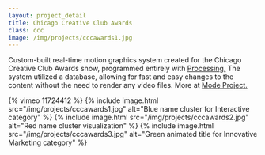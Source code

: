 ```yaml
---
layout: project_detail
title: Chicago Creative Club Awards
class: ccc
image: /img/projects/cccawards1.jpg
---
```


Custom-built real-time motion graphics system created for the Chicago Creative Club Awards show, programmed entirely with [Processing.](https://processing.org) The system utilized a database, allowing for fast and easy changes to the content without the need to render any video files. More at [Mode Project.](http://www.modeproject.com/work/2008-ccc-awards-show/)

{% vimeo 11724412 %}
{% include image.html src="/img/projects/cccawards1.jpg" alt="Blue name cluster for Interactive category" %}
{% include image.html src="/img/projects/cccawards2.jpg" alt="Red name cluster visualization" %}
{% include image.html src="/img/projects/cccawards3.jpg" alt="Green animated title for Innovative Marketing category" %}
